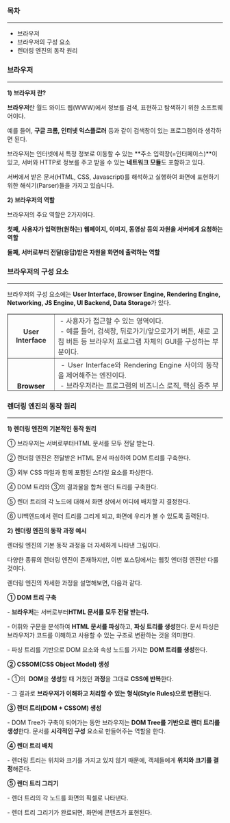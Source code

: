 
### **목차**

---

-   브라우저
-   브라우저의 구성 요소
-   렌더링 엔진의 동작 원리

### **브라우저**

---

**1) 브라우저 란?**



**브라우저**란 월드 와이드 웹(WWW)에서 정보를 검색, 표현하고 탐색하기 위한 소프트웨어이다.

예를 들어, **구글 크롬, 인터넷 익스플로러** 등과 같이 검색창이 있는 프로그램이라 생각하면 된다.

브라우저는 인터넷에서 특정 정보로 이동할 수 있는 **주소 입력창(=인터페이스)**이 있고, 서버와 HTTP로 정보를 주고 받을 수 있는 **네트워크 모듈**도 포함하고 있다.

서버에서 받은 문서(HTML, CSS, Javascript)를 해석하고 실행하여 화면에 표현하기 위한 해석기(Parser)들을 가지고 있습니다.

**2) 브라우저의 역할**



브라우저의 주요 역할은 2가지이다.

**첫째, 사용자가 입력한(원하는) 웹페이지, 이미지, 동영상 등의 자원을 서버에게 요청하는 역할**

**둘째, 서버로부터 전달(응답)받은 자원을 화면에 출력하는 역할**

### **브라우저의 구성 요소**

---



브라우저의 구성 요소에는 **User Interface, Browser Engine, Rendering Engine, Networking, JS Engine, UI Backend, Data Storage**가 있다.

<table style="border-collapse: collapse; width: 100%; height: 180px;" border="1"><tbody><tr style="height: 60px;"><td style="width: 16.5116%; text-align: center; height: 60px;"><b><span style="color: #333333;">User<br>Interface</span></b></td><td style="width: 83.4884%; text-align: justify; height: 60px;"><span style="color: #333333;">&nbsp;- 사용자가 접근할 수 있는 영역이다.<br>&nbsp;- 예를 들어, 검색창, 뒤로가기/앞으로가기 버튼, 새로 고침 버튼 등 브라우저 프로그램 자체의 GUI를 구성하는 부분이다.</span></td></tr><tr style="height: 20px;"><td style="width: 16.5116%; text-align: center; height: 20px;"><b>Browser<br>Engine</b></td><td style="width: 83.4884%; text-align: justify; height: 20px;"><span style="color: #333333;"><span style="color: #333333;">&nbsp;- User Interface</span>와 Rendering Engine 사이의 동작을 제어해주는 엔진이다.<br>&nbsp;- 브라우저라는 프로그램의 비즈니스 로직, 핵심 중추 부분이다.<br></span><span style="color: #333333;"><b>&nbsp;- </b>Data Storage를</span><span style="color: #333333;"><span style="color: #333333;"> 참조하며 로컬에 데이터를 쓰고 읽으면서 다양한 작업을 한다.</span></span></td></tr><tr style="height: 20px;"><td style="width: 16.5116%; text-align: center; height: 20px;"><b>Rendering Engine</b></td><td style="width: 83.4884%; text-align: justify; height: 20px;"><b>&nbsp;- 요청한 콘텐츠를 화면에 출력하는 역할이다.</b><br><b>&nbsp;- <span style="color: #333333;">HTML, CSS 등을 파싱하여 최종적으로 화면에 그린다.</span></b></td></tr><tr style="height: 20px;"><td style="width: 16.5116%; text-align: center; height: 20px;"><b>Networking</b></td><td style="width: 83.4884%; text-align: justify; height: 20px;">&nbsp;- <span>http 요청을 할 수 있으며 네티워크를 호출할 수 있다.</span></td></tr><tr style="height: 20px;"><td style="width: 16.5116%; text-align: center; height: 20px;"><b>JS Engine</b></td><td style="width: 83.4884%; text-align: justify; height: 20px;">&nbsp;- <span>javascript 코드를 해석하고 실행한다.</span></td></tr><tr style="height: 20px;"><td style="width: 16.5116%; text-align: center; height: 20px;"><b>UI Backend</b></td><td style="width: 83.4884%; text-align: justify; height: 20px;">&nbsp;- <span>기본적인 위젯을 그리는 인터페이스이다.</span></td></tr><tr style="height: 20px;"><td style="width: 16.5116%; text-align: center; height: 20px;"><b>Data Storage</b></td><td style="width: 83.4884%; text-align: justify; height: 20px;">&nbsp;- <span>Local Storage, Indexed DB, 쿠키 등 브라우저 메모리를 활용하여 저장하는 영역이다.</span>&nbsp;</td></tr></tbody></table>

### **렌더링 엔진의 동작 원리**

---

**1) 렌더링 엔진의 기본적인 동작 원리**



① 브라우저는 서버로부터HTML 문서를 모두 전달 받는다.

② 렌더링 엔진은 전달받은 HTML 문서 파싱하여 DOM 트리를 구축한다.

③ 외부 CSS 파일과 함께 포함된 스타일 요소를 파싱한다.

④ DOM 트리와 ③의 결과물을 합쳐 렌더 트리를 구축한다.

⑤ 렌더 트리의 각 노드에 대해서 화면 상에서 어디에 배치할 지 결정한다.

⑥ UI백엔드에서 렌더 트리를 그리게 되고, 화면에 우리가 볼 수 있도록 출력된다.

**2) 렌더링 엔진의 동작 과정 예시**



렌더링 엔진의 기본 동작 과정을 더 자세하게 나타낸 그림이다.

다양한 종류의 렌더링 엔진이 존재하지만, 이번 포스팅에서는 웹킷 엔더링 엔진만 다룰 것이다.

렌더링 엔진의 자세한 과정을 설명해보면, 다음과 같다.

**① DOM 트리 구축**



\- **브라우저**는 서버로부터**HTML 문서를 모두 전달 받는다.**

\- 어휘와 구문을 분석하여 **HTML 문서를 파싱**하고, **파싱 트리를 생성**한다. 문서 파싱은 브라우저가 코드를 이해하고 사용할 수 있는 구조로 변환하는 것을 의미한다.

\- 파싱 트리를 기반으로 DOM 요소와 속성 노드를 가지는 **DOM 트리를 생성**한다.

**② CSSOM(CSS Object Model) 생성**



\- ①의  **DOM**을 **생성**할 때 거쳤던 **과정**을 그대로 **CSS에 반복**한다.

\- 그 결과로 **브라우저가 이해하고 처리할 수 있는 형식(Style Rules)으로 변환**된다.

**③ 렌더 트리(DOM + CSSOM) 생성**



\- DOM Tree가 구축이 되어가는 동안 브라우저는 **DOM Tree를 기반으로 렌더 트리를 생성**한다. 문서를 **시각적인 구성** 요소로 만들어주는 역할을 한다.

**④ 렌더 트리 배치**

\- 렌더링 트리는 위치와 크기를 가지고 있지 않기 때문에, 객체들에게 **위치와 크기를 결정**해준다.

**⑤ 렌더 트리 그리기**

\- 렌더 트리의 각 노드를 화면의 픽셀로 나타낸다.

\- 렌더 트리 그리기가 완료되면, 화면에 콘텐츠가 표현된다.

